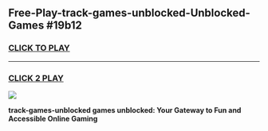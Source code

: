 
## Free-Play-track-games-unblocked-Unblocked-Games #19b12
<h3>
<a href="https://news.freeplayer.one?title=track-games-unblocked&ref=8M">CLICK TO PLAY</a></h3>
<hr>

<h3>
<a href="https://news.freeplayer.one?title=track-games-unblocked&ref=8M">CLICK 2 PLAY</a>
  
</h3>

<a href="https://news.freeplayer.one?title=track-games-unblocked&ref=8M"><img src="https://clearcache.store/games.png"></a>


**track-games-unblocked games unblocked: Your Gateway to Fun and Accessible Online Gaming**
